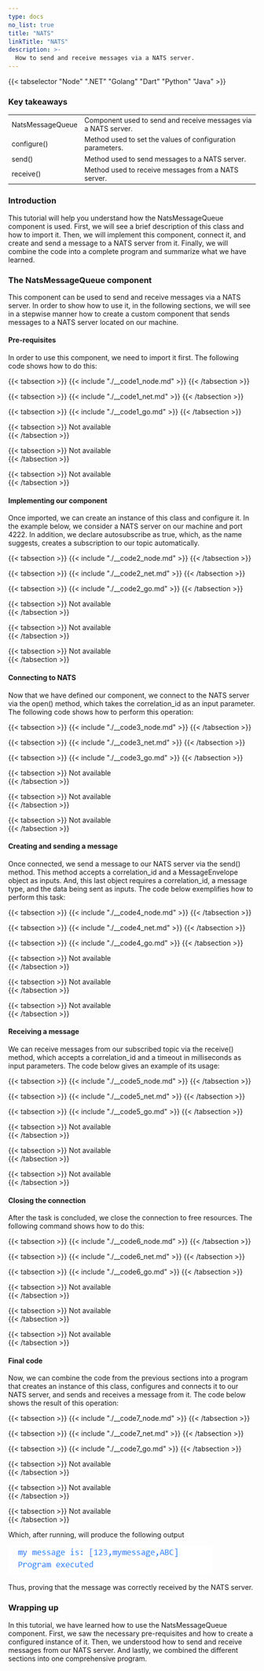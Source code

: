 ```yaml
---
type: docs
no_list: true
title: "NATS"
linkTitle: "NATS"
description: >-
  How to send and receive messages via a NATS server.
---
```


{{< tabselector "Node" ".NET" "Golang" "Dart" "Python" "Java" >}}

### Key takeaways

<table class="full-width-table">
  <tr>
    <td>NatsMessageQueue</td>
    <td>Component used to send and receive messages via a NATS server.</td>
  </tr>
  <tr>
    <td>configure()</td>
    <td>Method used to set the values of configuration parameters.</td>
  </tr>
  <tr>
    <td>send()</td>
    <td>Method used to send messages to a NATS server.</td>
  </tr>
  <tr>
    <td>receive()</td>
    <td>Method used to receive messages from a NATS server.</td>
  </tr>
</table>

### Introduction

This tutorial will help you understand how the NatsMessageQueue component is used. First, we will see a brief description of this class and how to import it. Then, we will implement this component, connect it, and create and send a message to a NATS server from it. Finally, we will combine the code into a complete program and summarize what we have learned.

### The NatsMessageQueue component

This component can be used to send and receive messages via a NATS server. In order to show how to use it, in the following sections, we will see in a stepwise manner how to create a custom component that sends messages to a NATS server located on our machine.

#### Pre-requisites

In order to use this component, we need to import it first. The following code shows how to do this:


{{< tabsection >}}
  {{< include "./__code1_node.md" >}}
{{< /tabsection >}}

{{< tabsection >}}
  {{< include "./__code1_net.md" >}}
{{< /tabsection >}}

{{< tabsection >}}
  {{< include "./__code1_go.md" >}}
{{< /tabsection >}}

{{< tabsection >}}
  Not available  
{{< /tabsection >}}

{{< tabsection >}}
  Not available  
{{< /tabsection >}}

{{< tabsection >}}
  Not available  
{{< /tabsection >}}

#### Implementing our component

Once imported, we can create an instance of this class and configure it. In the example below, we consider a NATS server on our machine and port 4222. In addition, we declare autosubscribe as true, which, as the name suggests, creates a subscription to our topic automatically.

{{< tabsection >}}
  {{< include "./__code2_node.md" >}}
{{< /tabsection >}}

{{< tabsection >}}
  {{< include "./__code2_net.md" >}}
{{< /tabsection >}}

{{< tabsection >}}
  {{< include "./__code2_go.md" >}}
{{< /tabsection >}}

{{< tabsection >}}
  Not available  
{{< /tabsection >}}

{{< tabsection >}}
  Not available  
{{< /tabsection >}}

{{< tabsection >}}
  Not available  
{{< /tabsection >}}

#### Connecting to NATS

Now that we have defined our component, we connect to the NATS server via the open() method, which takes the correlation_id as an input parameter. The following code shows how to perform this operation:

{{< tabsection >}}
  {{< include "./__code3_node.md" >}}
{{< /tabsection >}}

{{< tabsection >}}
  {{< include "./__code3_net.md" >}}
{{< /tabsection >}}

{{< tabsection >}}
  {{< include "./__code3_go.md" >}}
{{< /tabsection >}}

{{< tabsection >}}
  Not available  
{{< /tabsection >}}

{{< tabsection >}}
  Not available  
{{< /tabsection >}}

{{< tabsection >}}
  Not available  
{{< /tabsection >}}

#### Creating and sending a message

Once connected, we send a message to our NATS server via the send() method. This method accepts a correlation_id and a MessageEnvelope object as inputs. And, this last object requires a correlation_id, a message type, and the data being sent as inputs. The code below exemplifies how to perform this task:

{{< tabsection >}}
  {{< include "./__code4_node.md" >}}
{{< /tabsection >}}

{{< tabsection >}}
  {{< include "./__code4_net.md" >}}
{{< /tabsection >}}

{{< tabsection >}}
  {{< include "./__code4_go.md" >}}
{{< /tabsection >}}

{{< tabsection >}}
  Not available  
{{< /tabsection >}}

{{< tabsection >}}
  Not available  
{{< /tabsection >}}

{{< tabsection >}}
  Not available  
{{< /tabsection >}}

#### Receiving a message

We can receive messages from our subscribed topic via the receive() method, which accepts a correlation_id and a timeout in milliseconds as input parameters. The code below gives an example of its usage:

{{< tabsection >}}
  {{< include "./__code5_node.md" >}}
{{< /tabsection >}}

{{< tabsection >}}
  {{< include "./__code5_net.md" >}}
{{< /tabsection >}}

{{< tabsection >}}
  {{< include "./__code5_go.md" >}}
{{< /tabsection >}}

{{< tabsection >}}
  Not available  
{{< /tabsection >}}

{{< tabsection >}}
  Not available  
{{< /tabsection >}}

{{< tabsection >}}
  Not available  
{{< /tabsection >}}

#### Closing the connection

After the task is concluded, we close the connection to free resources. The following command shows how to do this:

{{< tabsection >}}
  {{< include "./__code6_node.md" >}}
{{< /tabsection >}}

{{< tabsection >}}
  {{< include "./__code6_net.md" >}}
{{< /tabsection >}}

{{< tabsection >}}
  {{< include "./__code6_go.md" >}}
{{< /tabsection >}}

{{< tabsection >}}
  Not available  
{{< /tabsection >}}

{{< tabsection >}}
  Not available  
{{< /tabsection >}}

{{< tabsection >}}
  Not available  
{{< /tabsection >}}

#### Final code

Now, we can combine the code from the previous sections into a program that creates an instance of this class, configures and connects it to our NATS server, and sends and receives a message from it. The code below shows the result of this operation:

{{< tabsection >}}
  {{< include "./__code7_node.md" >}}
{{< /tabsection >}}

{{< tabsection >}}
  {{< include "./__code7_net.md" >}}
{{< /tabsection >}}

{{< tabsection >}}
  {{< include "./__code7_go.md" >}}
{{< /tabsection >}}

{{< tabsection >}}
  Not available  
{{< /tabsection >}}

{{< tabsection >}}
  Not available  
{{< /tabsection >}}

{{< tabsection >}}
  Not available  
{{< /tabsection >}}

Which, after running, will produce the following output 

![figure 1](./figure1.png)

Thus, proving that the message was correctly received by the NATS server.

### Wrapping up

In this tutorial, we have learned how to use the NatsMessageQueue component. First, we saw the necessary pre-requisites and how to create a configured instance of it. Then, we understood how to send and receive messages from our NATS server.  And lastly, we combined the different sections into one comprehensive program.
